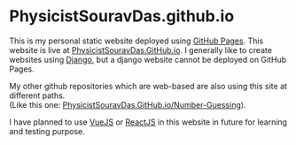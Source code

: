# PhysicistSouravDas.github.io
This is my personal static website deployed using [GitHub Pages](https://pages.github.com/). This website is live at [PhysicistSouravDas.GitHub.io](https://physicistsouravdas.github.io). I generally like to create websites using [Django](https://www.djangoproject.com/), but a django website cannot be deployed on GitHub Pages.

My other github repositories which are web-based are also using this site at different paths. \
(Like this one: [PhysicistSouravDas.GitHub.io/Number-Guessing](https://physicistsouravdas.github.io/Number-Guessing)).

I have planned to use [VueJS](https://vuejs.org/) or [ReactJS](https://reactjs.org/) in this website in future for learning and testing purpose.
